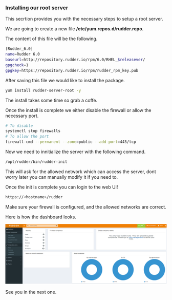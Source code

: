 ### Installing our root server

This secrtion provides you with the necessary steps to setup a root server.

We are going to create a new file **/etc/yum.repos.d/rudder.repo**.

The content of this file will be the following.

``` bash
[Rudder_6.0]
name=Rudder 6.0
baseurl=http://repository.rudder.io/rpm/6.0/RHEL_$releasever/
gpgcheck=1
gpgkey=https://repository.rudder.io/rpm/rudder_rpm_key.pub
```

After saving this file we would like to install the package.

``` bash
yum install rudder-server-root -y
```

The install takes some time so grab a coffe. 

Once the install is complete we either disable the firewall or allow the necessary port.

``` bash
# To disable
systemctl stop firewalls
# To allow the port
firewall-cmd --permanent --zone=public --add-port=443/tcp
```
Now we need to innitialize the server with the following command.

``` bash
/opt/rudder/bin/rudder-init
```

This will ask for the allowed network which can access the server, dont worry later you can manually modify it if you need to.

Once the init is complete you can login to the web UI!

``` bash
https://<hostname>/rudder
```

Make sure your firewall is configured, and the allowed networks are correct.

Here is how the dashboard looks.

![CertTree](../pics/dash.PNG)

See you in the next one.




